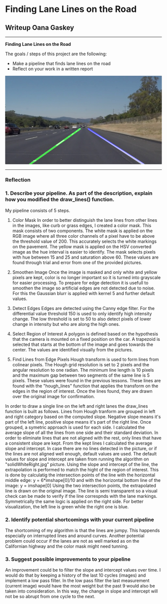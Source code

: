 # **Finding Lane Lines on the Road** 

## Writeup Oana Gaskey


---

**Finding Lane Lines on the Road**

The goals / steps of this project are the following:
* Make a pipeline that finds lane lines on the road
* Reflect on your work in a written report

![alt text](test_images_output/lanes_marked_solidWhiteRight.jpg)

---

### Reflection

### 1. Describe your pipeline. As part of the description, explain how you modified the draw_lines() function.

My pipeline consists of 5 steps. 

1. Color Mask
In order to better distinguish the lane lines from other lines in the images, like curb or grass edges, I created a color mask.
This mask consists of two components. The white mask is applied on the RGB image where all three color channels of a pixel have to be above 
the threshold value of 200. This accurately selects the white markings on the pavement. The yellow mask is applied on the HSV converted image as the hue interval is easier to identify. The mask selects pixels with hue between 15 and 25 and saturation above 60. These values are found through trial and error from one of the provided pictures.

2. Smoothen Image
Once the image is masked and only white and yellow pixels are kept, color is no longer important so it is turned into grayscale for easier processing. To prepare for edge detection it is usefull to smoothen the image so artificial edges are not detected due to noise. For this the Gaussian blurr is applied with kernel 5 and further default values.

3. Detect Edges
Edges are detected using the Canny edge filter. For the differential value threshold 150 is used to only identify high intensity change. The low threshold is set to 50 to also detect pixels of lower change in intensity but who are along the high ones.

4. Select Region of Interest
A polygon is defined based on the hypothesis that the camera is mounted on a fixed position on the car. A trapezoid is selected that starts at the bottom of the image and goes towards the center. The values are identified visually from the pictures.

5. Find Lines from Edge Pixels
Hough transform is used to form lines from colinear pixels. The Hough grid resolution is set to 2 pixels and the angular resolution to one radian. The minimum line length is 10 pixels and the maximum gap between two segments of the same line is 5 pixels. These values were found in the previous lessons. These lines are found with the "hough_lines" function that applies the transform on the edges in the region of interest.
Once the lines found, they are drawn over the original image for confirmation.


In order to draw a single line on the left and right lanes the draw_lines function is built as follows. Lines from Hough tranform are grouped in left and right category based on the computed slope. Negative slope means it's part of the left line, positive slope means it's part of the right line. Once grouped, a symetric approach is used for each side. I calculated the average slope of all the lines from one side and their standard deviation. In order to eliminate lines that are not aligned with the rest, only lines that have a consistent slope are kept. From the kept lines I calculated the average slope and intercept.
In case there are no lines detected in the picture, or if the lines are not aligned well enough, default values are used. The default values for slope and intercept are taken from running the algorithm on "solidWhiteRight.jpg" picture.
Using the slope and intercept of the line, the extrapolation is performed to match the hight of the region of interest. This is done by calculatig the intersection points of the line with the horizontal middle edge: y = 6*imshape[0]/10 and with the horizontal bottom line of  the image: y = imshape[0]
Using the two intersection points, the extrapolated line is drawn on the original image. The line is semi transparent so a visual check can be made to verify if the line correspnds with the lane markings. Symmetrically the same logic is applied on the right side.
For better visualization, the left line is green while the right one is blue.

 



### 2. Identify potential shortcomings with your current pipeline


The shortcoming of my algorithm is that the lines are jumpy. This happends especially on interrupted lines and around curves.
Another potential problem could occur if the lanes are not as well marked as on the Californian highway and the color mask might need tunning.


### 3. Suggest possible improvements to your pipeline

An improvement could be to filter the slope and intercept values over time. I would do that by keeping a history of the last 10 cycles (images) and implement a low pass filter. In the low pass filter the last measurement (current image) would have the most weight but the past 9 would also be taken into consideration. In this way, the change in slope and intercept will not be so abrupt from one cycle to the next. 
